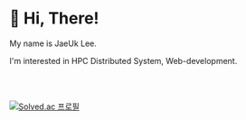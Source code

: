 # 👋 Hi, There!

My name is JaeUk Lee.

I'm interested in HPC Distributed System, Web-development.



<br>
<br>

[![Solved.ac 프로필](http://mazassumnida.wtf/api/v2/generate_badge?boj=lju0912)](https://solved.ac/lju0912)
